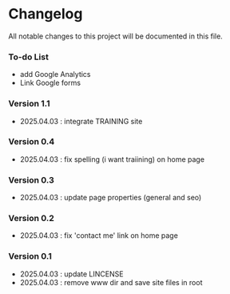# Changelog
All notable changes to this project will be documented in this file.

### To-do List
- add Google Analytics
- Link Google forms

### Version 1.1
- 2025.04.03 : integrate TRAINING site

### Version 0.4
- 2025.04.03 : fix spelling (i want traiining) on home page

### Version 0.3
- 2025.04.03 : update page properties (general and seo)

### Version 0.2
- 2025.04.03 : fix 'contact me' link on home page

### Version 0.1
- 2025.04.03 : update LINCENSE
- 2025.04.03 : remove www dir and save site files in root